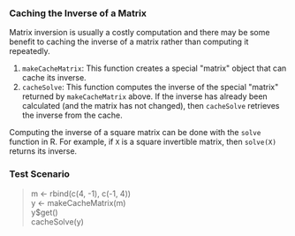 ### Caching the Inverse of a Matrix

Matrix inversion is usually a costly computation and there may be some
benefit to caching the inverse of a matrix rather than computing it
repeatedly.

1.  `makeCacheMatrix`: This function creates a special "matrix" object
    that can cache its inverse.
2.  `cacheSolve`: This function computes the inverse of the special
    "matrix" returned by `makeCacheMatrix` above. If the inverse has
    already been calculated (and the matrix has not changed), then
    `cacheSolve` retrieves the inverse from the cache.

Computing the inverse of a square matrix can be done with the `solve`
function in R. For example, if `X` is a square invertible matrix, then
`solve(X)` returns its inverse.

### Test Scenario
> m <- rbind(c(4, -1), c(-1, 4)) <br />
> y <- makeCacheMatrix(m) <br />
> y$get() <br />
> cacheSolve(y) <br />